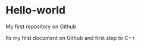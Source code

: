 # Hello-world
My first repository on Github

Its my first document on Github and first step to C++

